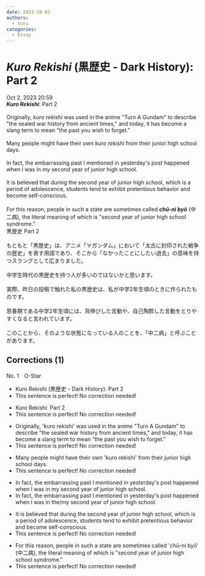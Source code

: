 ```yaml
---
date: 2023-10-02
authors:
  - toru
categories:
  - Essay
---
```


<h1 id="subject_show"><strong><em>Kuro Rekishi</strong></em> (黒歴史 - Dark History): Part 2</h1>
<div class="date">Oct 2, 2023 20:59</div>
<div id="post"><div id="body_show_ori">
<strong><em>Kuro Rekishi</strong></em>: Part 2<br/><br/>Originally, <em>kuro rekishi</em> was used in the anime "Turn A Gundam" to describe "the sealed war history from ancient times," and today, it has become a slang term to mean "the past you wish to forget."<br/><br/>Many people might have their own <em>kuro rekishi</em> from their junior high school days.<br/><br/>In fact, the embarrassing past I mentioned in yesterday's post happened when I was in my second year of junior high school.<br/><br/>It is believed that during the second year of junior high school, which is a period of adolescence, students tend to exhibit pretentious behavior and become self-conscious.<br/><br/>For this reason, people in such a state are sometimes called <strong><em>chū-ni byō</em></strong> (中二病), the literal meaning of which is "second year of junior high school syndrome."
</div></div>

<!-- more -->

<div id="post_ja"><div id="body_show_mo">
黒歴史 Part 2<br/><br/>もともと「黒歴史」は、アニメ「∀ガンダム」において「太古に封印された戦争の歴史」を表す用語であり、そこから「なかったことにしたい過去」の意味を持つスラングとして広まりました。<br/><br/>中学生時代の黒歴史を持つ人が多いのではないかと思います。<br/><br/>実際、昨日の投稿で触れた私の黒歴史は、私が中学2年生頃のときに作られたものです。<br/><br/>思春期である中学2年生頃には、背伸びした言動や、自己陶酔した言動をとりやすくなると言われています。<br/><br/>このことから、そのような状態になっている人のことを、「中二病」と呼ぶことがあります。
</div></div>

## Corrections (1)
<div id="block"><div class="first_name"> No. 1　<span class="just_name">O-Star</span></div><div id="block2">
<ul class="correction_field">
<li class="incorrect">Kuro Rekishi (黒歴史 - Dark History): Part 2</li>
<li class="corrected perfect">This sentence is perfect! No correction needed!</li>
</ul>
<ul class="correction_field">
<li class="incorrect">Kuro Rekishi: Part 2</li>
<li class="corrected perfect">This sentence is perfect! No correction needed!</li>
</ul>
<ul class="correction_field">
<li class="incorrect">Originally, 'kuro rekishi' was used in the anime "Turn A Gundam" to describe "the sealed war history from ancient times," and today, it has become a slang term to mean "the past you wish to forget."</li>
<li class="corrected perfect">This sentence is perfect! No correction needed!</li>
</ul>
<ul class="correction_field">
<li class="incorrect">Many people might have their own 'kuro rekishi' from their junior high school days.</li>
<li class="corrected perfect">This sentence is perfect! No correction needed!</li>
</ul>
<ul class="correction_field">
<li class="incorrect">In fact, the embarrassing past I mentioned in yesterday's post happened when I was in my second year of junior high school.</li>
<li class="corrected correct">
In fact, the embarrassing past I mentioned in yesterday's post happened when I was in <span class="f_blue">the/my</span> second year of junior high school.
</li>
</ul>
<ul class="correction_field">
<li class="incorrect">It is believed that during the second year of junior high school, which is a period of adolescence, students tend to exhibit pretentious behavior and become self-conscious.</li>
<li class="corrected perfect">This sentence is perfect! No correction needed!</li>
</ul>
<ul class="correction_field">
<li class="incorrect">For this reason, people in such a state are sometimes called 'chū-ni byō' (中二病), the literal meaning of which is "second year of junior high school syndrome."</li>
<li class="corrected perfect">This sentence is perfect! No correction needed!</li>
</ul>
</div></div>
